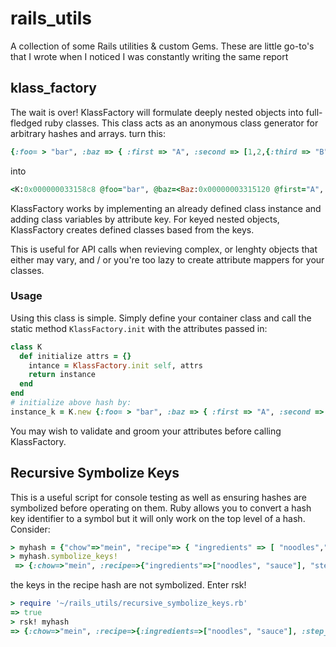 rails_utils
================
A collection of some Rails utilities & custom Gems. These are little go-to's that I wrote when I noticed I was constantly writing the same report 
## klass_factory
The wait is over! KlassFactory will formulate deeply nested objects into full-fledged ruby classes. This class acts as an anonymous class generator for arbitrary hashes and arrays. 
turn this:
```ruby
{:foo= > "bar", :baz => { :first => "A", :second => [1,2,{:third => "B"}]}}
``` 
into
```ruby
<K:0x000000033158c8 @foo="bar", @baz=<Baz:0x00000003315120 @first="A", @second=[<Second:0x000000033146a8>,<Second:0x00000003314220>, <Second:0x000000032fbdb0 @third="B">]
```
KlassFactory works by implementing an already defined class instance and adding class variables by attribute key. For keyed nested objects, KlassFactory creates defined classes based from the keys. 

This is useful for API calls when revieving complex, or lenghty objects that either may vary, and / or you're too lazy to create attribute mappers for your classes.

### Usage
Using this class is simple. Simply define your container class and call the static method `KlassFactory.init` with the attributes passed in:
```ruby
class K
  def initialize attrs = {}
    intance = KlassFactory.init self, attrs
    return instance
  end
end
# initialize above hash by:
instance_k = K.new {:foo= > "bar", :baz => { :first => "A", :second => [1,2,{:third => "B"}]}}
```

You may wish to validate and groom your attributes before calling KlassFactory. 

## Recursive Symbolize Keys
This is a useful script for console testing as well as ensuring hashes are symbolized before operating on them. Ruby allows you to convert a hash key identifier to a symbol but it will only work on the top level of a hash. Consider:
```ruby
> myhash = {"chow"=>"mein", "recipe"=> { "ingredients" => [ "noodles","sauce"], "step_one" => "get noodles" } }
> myhash.symbolize_keys!
 => {:chow=>"mein", :recipe=>{"ingredients"=>["noodles", "sauce"], "step_one"=>"get noodles"}}
 ```
 the keys in the recipe hash are not symbolized.
 Enter rsk!
 ```ruby
 > require '~/rails_utils/recursive_symbolize_keys.rb'
 => true 
> rsk! myhash
 => {:chow=>"mein", :recipe=>{:ingredients=>["noodles", "sauce"], :step_one=>"get noodles"}} 
  ```
